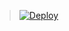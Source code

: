 > [![Deploy](https://www.herokucdn.com/deploy/button.png)](https://dashboard.heroku.com/new?template=https://github.com/popliu/think)
